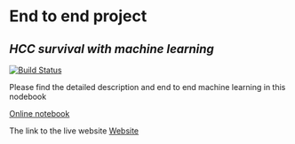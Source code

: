 # End to end project
## _HCC survival with machine learning_

[![Build Status](https://travis-ci.org/joemccann/dillinger.svg?branch=master)](https://travis-ci.org/joemccann/dillinger)


Please find the detailed description and end to end machine learning in this nodebook

[Online notebook](https://deepnote.com/@dyslexic-dogo/HCC-survival-SHa4tLz8QWmesUbBZZ4yug)


The link to the live website 
[Website](https://hccprediction.herokuapp.com/)
